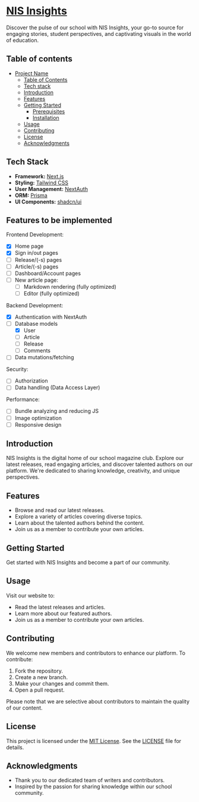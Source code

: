 # [NIS Insights](https://nis-insights.vercel.app)

Discover the pulse of our school with NIS Insights, your go-to source for engaging stories, student perspectives, and captivating visuals in the world of education.

## Table of contents

- [Project Name](#project-name)
  - [Table of Contents](#table-of-contents)
  - [Tech stack](#tech-stack)
  - [Introduction](#introduction)
  - [Features](#features)
  - [Getting Started](#getting-started)
    - [Prerequisites](#prerequisites)
    - [Installation](#installation)
  - [Usage](#usage)
  - [Contributing](#contributing)
  - [License](#license)
  - [Acknowledgments](#acknowledgments)

## Tech Stack

- **Framework:** [Next.js](https://nextjs.org)
- **Styling:** [Tailwind CSS](https://tailwindcss.com)
- **User Management:** [NextAuth](https://next-auth.js.org)
- **ORM:** [Prisma](https://www.prisma.io/)
- **UI Components:** [shadcn/ui](https://ui.shadcn.com)
<!-- - **File Uploads:** [uploadthing](https://uploadthing.com) -->

## Features to be implemented

Frontend Development:

- [x] Home page
- [x] Sign in/out pages
- [ ] Release/(-s) pages
- [ ] Article/(-s) pages
- [ ] Dashboard/Account pages
- [ ] New article page:
  - [ ] Markdown rendering (fully optimized)
  - [ ] Editor (fully optimized)

Backend Development:

- [x] Authentication with NextAuth
- [ ] Database models
  - [x] User
  - [ ] Article
  - [ ] Release
  - [ ] Comments
- [ ] Data mutations/fetching

Security:

- [ ] Authorization
- [ ] Data handling (Data Access Layer)

Performance:

- [ ] Bundle analyzing and reducing JS
- [ ] Image optimization
- [ ] Responsive design

## Introduction

NIS Insights is the digital home of our school magazine club. Explore our latest releases, read engaging articles, and discover talented authors on our platform. We're dedicated to sharing knowledge, creativity, and unique perspectives.

## Features

- Browse and read our latest releases.
- Explore a variety of articles covering diverse topics.
- Learn about the talented authors behind the content.
- Join us as a member to contribute your own articles.

## Getting Started

Get started with NIS Insights and become a part of our community.

## Usage

Visit our website to:

- Read the latest releases and articles.
- Learn more about our featured authors.
- Join us as a member to contribute your own articles.

## Contributing

We welcome new members and contributors to enhance our platform. To contribute:

1. Fork the repository.
2. Create a new branch.
3. Make your changes and commit them.
4. Open a pull request.

Please note that we are selective about contributors to maintain the quality of our content.

## License

This project is licensed under the [MIT License](LICENSE). See the [LICENSE](LICENSE) file for details.

## Acknowledgments

- Thank you to our dedicated team of writers and contributors.
- Inspired by the passion for sharing knowledge within our school community.
